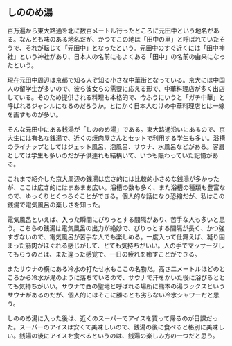 ## しののめ湯

百万遍から東大路通を北に数百メートル行ったところに元田中という地名がある。なんとも味のある地名だが、かつてこの地は「田中の里」と呼ばれていたそうで、それが転じて「元田中」となったという。元田中のすぐ近くには「田中神社」という神社があり、日本人の名前にもよくある「田中」の名前の由来になったという。

現在元田中周辺は京都で知る人ぞ知る小さな中華街となっている。京大には中国人の留学生が多いので、彼ら彼女らの需要に応える形で、中華料理店が多く出店している。そのため提供される料理も本格的で、今ふうにいうと「ガチ中華」と呼ばれるジャンルになるのだろうか。とにかく日本人むけの中華料理店とは一線を画すものが多い。

そんな元田中にある銭湯が「しののめ湯」である。東大路通沿いにあるので、京大生には有名な銭湯で、近くの焼肉屋さんとセットで利用する学生も多い。浴槽のライナップとしてはジェット風呂、泡風呂、サウナ、水風呂などがある。客層としては学生も多いのだが子供連れも結構いて、いつも賑わっていた記憶がある。

これまで紹介した京大周辺の銭湯は広さ的には比較的小さめな銭湯が多かったが、ここは広さ的にはまあまあ広い。浴槽の数も多く、また浴槽の種類も豊富なので、ゆっくりとくつろぐことができる。個人的な話になり恐縮だが、私はこの銭湯で電気風呂の楽しさを知った。

電気風呂といえば、入った瞬間にびりっとする間隔があり、苦手な人も多いと思う。こちらの銭湯は電気風呂の出力が絶妙で、びりっとする間隔が長く、かつ強すぎないので、電気風呂が苦手な人でも楽しめる。一度入って仕舞えば、凝り固まった筋肉がほぐれる感じがして、とても気持ちがいい。人の手でマッサージしてもらうのとは、また違った感覚で、一日の疲れを癒すことができる。

またサウナの横にある冷水の打たせ水もここの名物だ。高さ二メートルほどのところから冷水が滝のように落ちているので、サウナで汗をかいた後に浴びるととても気持ちがいい。サウナで西の聖地と呼ばれる場所に熊本の湯ラックスというサウナがあるのだが、個人的にはそこに勝るとも劣らない冷水シャワーだと思う。

しののめ湯に入った後は、近くのスーパーでアイスを買って帰るのが日課だった。スーパーのアイスは安くて美味しいので、銭湯の後に食べると格別に美味しい。銭湯の後にアイスを食べるというのは、銭湯の楽しみ方の一つだと思う。